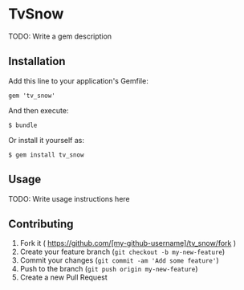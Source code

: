# TvSnow

TODO: Write a gem description

## Installation

Add this line to your application's Gemfile:

    gem 'tv_snow'

And then execute:

    $ bundle

Or install it yourself as:

    $ gem install tv_snow

## Usage

TODO: Write usage instructions here

## Contributing

1. Fork it ( https://github.com/[my-github-username]/tv_snow/fork )
2. Create your feature branch (`git checkout -b my-new-feature`)
3. Commit your changes (`git commit -am 'Add some feature'`)
4. Push to the branch (`git push origin my-new-feature`)
5. Create a new Pull Request
